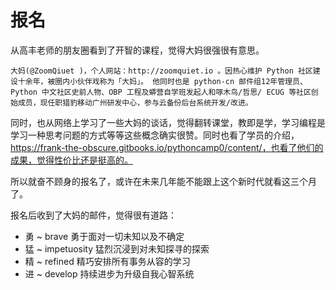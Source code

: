 # 报名

从高丰老师的朋友圈看到了开智的课程，觉得大妈很强很有意思。

```大妈(@ZoomQiuet )，个人网站：http://zoomquiet.io 。因热心维护 Python 社区建设十余年，被圈内小伙伴戏称为「大妈」。 他同时也是 python-cn 邮件组12年管理员、Python 中文社区史前人物、OBP 工程及蟒营自学班发起人和啄木鸟/哲思/ ECUG 等社区创始成员，现任职猎豹移动广州研发中心，参与云备份后台系统开发/改进。```

同时，也从网络上学习了一些大妈的谈话，觉得翻转课堂，教即是学，学习编程是学习一种思考问题的方式等等这些概念确实很赞。同时也看了学员的介绍，https://frank-the-obscure.gitbooks.io/pythoncamp0/content/，也看了他们的成果，觉得性价比还是挺高的。

所以就奋不顾身的报名了，或许在未来几年能不能跟上这个新时代就看这三个月了。

报名后收到了大妈的邮件，觉得很有道路：

* 勇 ~ brave 勇于面对一切未知以及不确定
* 猛 ~ impetuosity 猛烈沉浸到对未知探寻的探索
* 精 ~ refined 精巧安排所有事务从容的学习
* 进 ~ develop 持续进步为升级自我心智系统





